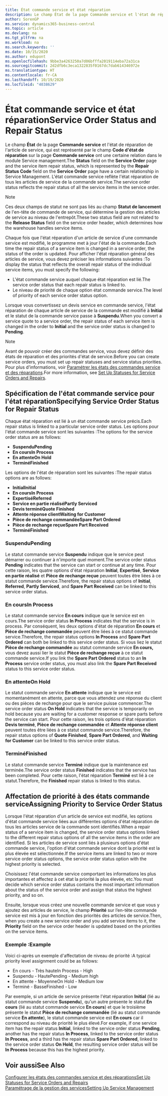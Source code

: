 ```yaml
---
title: État commande service et état réparation
description: Le champ État de la page Commande service et l'état de réparation de l'article de service, qui est représenté par le champ Code d'état de réparation sur la page Commande service ont une certaine relation dans le module Service management. L'état commande service reflète l'état réparation de tous les articles de service de la commande service.
author: SorenGP
ms.service: dynamics365-business-central
ms.topic: article
ms.devlang: na
ms.tgt_pltfrm: na
ms.workload: na
ms.search.keywords: ''
ms.date: 10/15/2020
ms.author: edupont
ms.openlocfilehash: 9bbe3a4263250a7d06bfffa2019114eba72a31ca
ms.sourcegitcommit: 2d2dfb6c3eca1322835f0167dc7dab614346972e
ms.translationtype: HT
ms.contentlocale: fr-CA
ms.lasthandoff: 10/19/2020
ms.locfileid: "4038629"
---
```

# <a name="service-order-status-and-repair-status"></a><span data-ttu-id="79f3e-104">État commande service et état réparation</span><span class="sxs-lookup"><span data-stu-id="79f3e-104">Service Order Status and Repair Status</span></span>

<span data-ttu-id="79f3e-105">Le champ **État** de la page **Commande service** et l'état de réparation de l'article de service, qui est représenté par le champ **Code d'état de réparation** sur la page **Commande service** ont une certaine relation dans le module Service management.</span><span class="sxs-lookup"><span data-stu-id="79f3e-105">The **Status** field on the **Service Order** page and the service item repair status, which is represented by the **Repair Status Code** field on the **Service Order** page have a certain relationship in Service Management.</span></span> <span data-ttu-id="79f3e-106">L'état commande service reflète l'état réparation de tous les articles de service de la commande service.</span><span class="sxs-lookup"><span data-stu-id="79f3e-106">The service order status reflects the repair status of all the service items in the service order.</span></span>  

> [!NOTE]  
> <span data-ttu-id="79f3e-107">Ces deux champs de statut ne sont pas liés au champ **Statut de lancement** de l'en\-tête de commande de service, qui détermine la gestion des articles de service au niveau de l'entrepôt.</span><span class="sxs-lookup"><span data-stu-id="79f3e-107">These two status field are not related to the **Release Status** field on the service order header, which determines how the warehouse handles service items.</span></span>  

<span data-ttu-id="79f3e-108">Chaque fois que l'état réparation d'un article de service d'une commande service est modifié, le programme met à jour l'état de la commande.</span><span class="sxs-lookup"><span data-stu-id="79f3e-108">Each time the repair status of a service item is changed in a service order, the status of the order is updated.</span></span> <span data-ttu-id="79f3e-109">Pour afficher l'état réparation général des articles de service, vous devez préciser les informations suivantes :</span><span class="sxs-lookup"><span data-stu-id="79f3e-109">To display the status that reflects the overall repair status of the individual service items, you must specify the following:</span></span>  

* <span data-ttu-id="79f3e-110">L'état commande service auquel chaque état réparation est lié.</span><span class="sxs-lookup"><span data-stu-id="79f3e-110">The service order status that each repair status is linked to.</span></span>  
* <span data-ttu-id="79f3e-111">Le niveau de priorité de chaque option état commande service.</span><span class="sxs-lookup"><span data-stu-id="79f3e-111">The level of priority of each service order status option.</span></span>  

<span data-ttu-id="79f3e-112">Lorsque vous convertissez un devis service en commande service, l'état réparation de chaque article de service de la commande est modifié à **Initial** et le statut de la commande service passe à **Suspendu**.</span><span class="sxs-lookup"><span data-stu-id="79f3e-112">When you convert a service quote to a service order, the repair status of each service item is changed in the order to **Initial** and the service order status is changed to **Pending**.</span></span>  

> [!NOTE]
> <span data-ttu-id="79f3e-113">Avant de pouvoir créer des commandes service, vous devez définir des états de réparation et des priorités d'état de service.</span><span class="sxs-lookup"><span data-stu-id="79f3e-113">Before you can create service orders, you must set up repair statuses and service status priorities.</span></span> <span data-ttu-id="79f3e-114">Pour plus d’informations, voir [Paramétrer les états des commandes service et des réparations](service-order-repair-status.md).</span><span class="sxs-lookup"><span data-stu-id="79f3e-114">For more information, see [Set Up Statuses for Service Orders and Repairs](service-order-repair-status.md).</span></span>

## <a name="specifying-service-order-status-for-repair-status"></a><span data-ttu-id="79f3e-115">Spécification de l'état commande service pour l'état réparation</span><span class="sxs-lookup"><span data-stu-id="79f3e-115">Specifying Service Order Status for Repair Status</span></span>

<span data-ttu-id="79f3e-116">Chaque état réparation est lié à un état commande service précis.</span><span class="sxs-lookup"><span data-stu-id="79f3e-116">Each repair status is linked to a particular service order status.</span></span> <span data-ttu-id="79f3e-117">Les options pour l'état commande service sont les suivantes :</span><span class="sxs-lookup"><span data-stu-id="79f3e-117">The options for the service order status are as follows:</span></span>

* <span data-ttu-id="79f3e-118">**Suspendu**</span><span class="sxs-lookup"><span data-stu-id="79f3e-118">**Pending**</span></span>
* <span data-ttu-id="79f3e-119">**En cours**</span><span class="sxs-lookup"><span data-stu-id="79f3e-119">**In Process**</span></span>
* <span data-ttu-id="79f3e-120">**En attente**</span><span class="sxs-lookup"><span data-stu-id="79f3e-120">**On Hold**</span></span>
* <span data-ttu-id="79f3e-121">**Terminé**</span><span class="sxs-lookup"><span data-stu-id="79f3e-121">**Finished**</span></span>

<span data-ttu-id="79f3e-122">Les options de l'état de réparation sont les suivantes :</span><span class="sxs-lookup"><span data-stu-id="79f3e-122">The repair status options are as follows:</span></span>

* <span data-ttu-id="79f3e-123">**Initial**</span><span class="sxs-lookup"><span data-stu-id="79f3e-123">**Initial**</span></span>
* <span data-ttu-id="79f3e-124">**En cours**</span><span class="sxs-lookup"><span data-stu-id="79f3e-124">**In Process**</span></span>
* <span data-ttu-id="79f3e-125">**Expertisé**</span><span class="sxs-lookup"><span data-stu-id="79f3e-125">**Referred**</span></span>
* <span data-ttu-id="79f3e-126">**Service en partie réalisé**</span><span class="sxs-lookup"><span data-stu-id="79f3e-126">**Partly Serviced**</span></span>
* <span data-ttu-id="79f3e-127">**Devis terminé**</span><span class="sxs-lookup"><span data-stu-id="79f3e-127">**Quote Finished**</span></span>
* <span data-ttu-id="79f3e-128">**Attente réponse client**</span><span class="sxs-lookup"><span data-stu-id="79f3e-128">**Waiting for Customer**</span></span>
* <span data-ttu-id="79f3e-129">**Pièce de rechange commandée**</span><span class="sxs-lookup"><span data-stu-id="79f3e-129">**Spare Part Ordered**</span></span>
* <span data-ttu-id="79f3e-130">**Pièce de rechange reçue**</span><span class="sxs-lookup"><span data-stu-id="79f3e-130">**Spare Part Received**</span></span>
* <span data-ttu-id="79f3e-131">**Terminé**</span><span class="sxs-lookup"><span data-stu-id="79f3e-131">**Finished**</span></span>  

### <a name="pending"></a><span data-ttu-id="79f3e-132">Suspendu</span><span class="sxs-lookup"><span data-stu-id="79f3e-132">Pending</span></span>

<span data-ttu-id="79f3e-133">Le statut commande service **Suspendu** indique que le service peut démarrer ou continuer à n'importe quel moment.</span><span class="sxs-lookup"><span data-stu-id="79f3e-133">The service order status **Pending** indicates that the service can start or continue at any time.</span></span> <span data-ttu-id="79f3e-134">Pour cette raison, les quatre options d'état réparation **Initial**, **Expertisé**, **Service en partie réalisé** et **Pièce de rechange reçue** peuvent toutes être liées à ce statut commande service.</span><span class="sxs-lookup"><span data-stu-id="79f3e-134">Therefore, the repair status options of **Initial**, **Referred**, **Partly Serviced**, and **Spare Part Received** can be linked to this service order status.</span></span>  

### <a name="in-process"></a><span data-ttu-id="79f3e-135">En cours</span><span class="sxs-lookup"><span data-stu-id="79f3e-135">In Process</span></span>

<span data-ttu-id="79f3e-136">Le statut commande service **En cours** indique que le service est en cours.</span><span class="sxs-lookup"><span data-stu-id="79f3e-136">The service order status **In Process** indicates that the service is in process.</span></span> <span data-ttu-id="79f3e-137">Par conséquent, les deux options d'état de réparation **En cours** et **Pièce de rechange commandée** peuvent être liées à ce statut commande service.</span><span class="sxs-lookup"><span data-stu-id="79f3e-137">Therefore, the repair status options **In Process** and **Spare Part Ordered** can both be linked to this service order status.</span></span> <span data-ttu-id="79f3e-138">Si vous liez le statut **Pièce de rechange commandée** au statut commande service **En cours,** vous devez aussi lier le statut **Pièce de rechange reçue** à ce statut commande service.</span><span class="sxs-lookup"><span data-stu-id="79f3e-138">If you link the **Spare Part Ordered** status to an **In Process** service order status, you must also link the **Spare Part Received** status to this service order status.</span></span>  

### <a name="on-hold"></a><span data-ttu-id="79f3e-139">En attente</span><span class="sxs-lookup"><span data-stu-id="79f3e-139">On Hold</span></span>

<span data-ttu-id="79f3e-140">Le statut commande service **En attente** indique que le service est momentanément en attente, parce que vous attendez une réponse du client ou des pièces de rechange pour que le service puisse commencer.</span><span class="sxs-lookup"><span data-stu-id="79f3e-140">The service order status **On Hold** indicates that the service is temporarily on hold because you are waiting for a customer response or spare parts before the service can start.</span></span> <span data-ttu-id="79f3e-141">Pour cette raison, les trois options d'état réparation **Devis terminé**, **Pièce de rechange commandée** et **Attente réponse client** peuvent toutes être liées à ce statut commande service.</span><span class="sxs-lookup"><span data-stu-id="79f3e-141">Therefore, the repair status options of **Quote Finished**, **Spare Part Ordered**, and **Waiting for Customer** can be linked to this service order status.</span></span>  

### <a name="finished"></a><span data-ttu-id="79f3e-142">Terminé</span><span class="sxs-lookup"><span data-stu-id="79f3e-142">Finished</span></span>

<span data-ttu-id="79f3e-143">Le statut commande service **Terminé** indique que la maintenance est terminée.</span><span class="sxs-lookup"><span data-stu-id="79f3e-143">The service order status **Finished** indicates that the service has been completed.</span></span> <span data-ttu-id="79f3e-144">Pour cette raison, l'état réparation **Terminé** est lié à ce statut.</span><span class="sxs-lookup"><span data-stu-id="79f3e-144">Therefore, the **Finished** repair status is linked to this status.</span></span>  

## <a name="assigning-priority-to-service-order-status"></a><span data-ttu-id="79f3e-145">Affectation de priorité à des états commande service</span><span class="sxs-lookup"><span data-stu-id="79f3e-145">Assigning Priority to Service Order Status</span></span>

<span data-ttu-id="79f3e-146">Lorsque l'état réparation d'un article de service est modifié, les options d'état commande service liées aux différentes options d'état réparation de tous les articles service de la commande sont identifiés.</span><span class="sxs-lookup"><span data-stu-id="79f3e-146">When a repair status of a service item is changed, the service order status options linked to the different repair status options of all the service items in the order are identified.</span></span> <span data-ttu-id="79f3e-147">Si les articles de service sont liés à plusieurs options d'état commande service, l'option d'état commande service dont la priorité est la plus élevée est sélectionnée.</span><span class="sxs-lookup"><span data-stu-id="79f3e-147">If the service items are linked to two or more service order status options, the service order status option with the highest priority is selected.</span></span>  

<span data-ttu-id="79f3e-148">Choisissez l'état commande service comportant les informations les plus importantes et affectez à cet état la priorité la plus élevée, etc.</span><span class="sxs-lookup"><span data-stu-id="79f3e-148">You must decide which service order status contains the most important information about the status of the service order and assign that status the highest priority, and so on.</span></span>  

<span data-ttu-id="79f3e-149">Ensuite, lorsque vous créez une nouvelle commande service et que vous y ajoutez des articles de service, le champ **Priorité** sur l’en-tête commande service est mis à jour en fonction des priorités des articles de service.</span><span class="sxs-lookup"><span data-stu-id="79f3e-149">Then, when you create a new service order and you add service items to it, the **Priority** field on the service order header is updated based on the priorities on the service items.</span></span>  

### <a name="example"></a><span data-ttu-id="79f3e-150">Exemple :</span><span class="sxs-lookup"><span data-stu-id="79f3e-150">Example</span></span>

<span data-ttu-id="79f3e-151">Voici ci-après un exemple d'affectation de niveau de priorité :</span><span class="sxs-lookup"><span data-stu-id="79f3e-151">A typical priority level assignment could be as follows:</span></span>  

* <span data-ttu-id="79f3e-152">En cours - Très haute</span><span class="sxs-lookup"><span data-stu-id="79f3e-152">In Process - High</span></span>  
* <span data-ttu-id="79f3e-153">Suspendu - Haute</span><span class="sxs-lookup"><span data-stu-id="79f3e-153">Pending - Medium high</span></span>  
* <span data-ttu-id="79f3e-154">En attente - Moyenne</span><span class="sxs-lookup"><span data-stu-id="79f3e-154">On Hold - Medium low</span></span>  
* <span data-ttu-id="79f3e-155">Terminé - Basse</span><span class="sxs-lookup"><span data-stu-id="79f3e-155">Finished - Low</span></span>  

<span data-ttu-id="79f3e-156">Par exemple, si un article de service présente l'état réparation **Initial** (lié au statut commande service **Suspendu**), qu'un autre présente le statut **En cours** (lié au statut commande service **En cours**) et que le troisième présente le statut **Pièce de rechange commandée** (lié au statut commande service **En attente**), le statut commande service est **En cours** car il correspond au niveau de priorité le plus élevé.</span><span class="sxs-lookup"><span data-stu-id="79f3e-156">For example, if one service item has the repair status **Initial**, linked to the service order status **Pending**, another has the repair status **In Process**, linked to the service order status **In Process**, and a third has the repair status **Spare Part Ordered**, linked to the service order status **On Hold**, the resulting service order status will be **In Process** because this has the highest priority.</span></span>  

## <a name="see-also"></a><span data-ttu-id="79f3e-157">Voir aussi</span><span class="sxs-lookup"><span data-stu-id="79f3e-157">See Also</span></span>

[<span data-ttu-id="79f3e-158">Configurer les états des commandes service et des réparations</span><span class="sxs-lookup"><span data-stu-id="79f3e-158">Set Up Statuses for Service Orders and Repairs</span></span>](service-order-repair-status.md)  
[<span data-ttu-id="79f3e-159">Paramétrage de la gestion des services</span><span class="sxs-lookup"><span data-stu-id="79f3e-159">Setting Up Service Management</span></span>](service-setup-service.md)  

